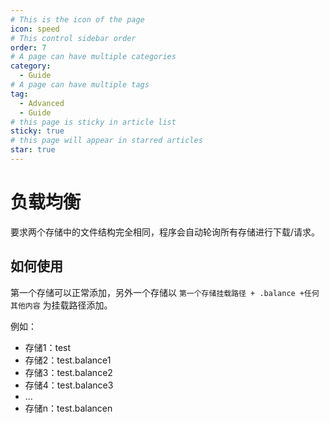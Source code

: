 ```yaml
---
# This is the icon of the page
icon: speed
# This control sidebar order
order: 7
# A page can have multiple categories
category:
  - Guide
# A page can have multiple tags
tag:
  - Advanced
  - Guide
# this page is sticky in article list
sticky: true
# this page will appear in starred articles
star: true
---
```


# 负载均衡

要求两个存储中的文件结构完全相同，程序会自动轮询所有存储进行下载/请求。

## 如何使用​

第一个存储可以正常添加，另外一个存储以 `第一个存储挂载路径 + .balance +任何其他内容` 为挂载路径添加。

例如：

- 存储1：test
- 存储2：test.balance1
- 存储3：test.balance2
- 存储4：test.balance3
- ...
- 存储n：test.balancen
